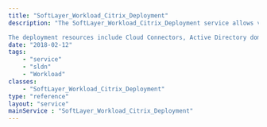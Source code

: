 ```yaml
---
title: "SoftLayer_Workload_Citrix_Deployment"
description: "The SoftLayer_Workload_Citrix_Deployment service allows viewing the resources ordered for Citrix Virtual Apps and Desktops. 

The deployment resources include Cloud Connectors, Active Directory domain controller, Bare Metal servers, File Storage, VLAN, Primary/Portable subnets, DHCP server, and Proxy server. "
date: "2018-02-12"
tags:
    - "service"
    - "sldn"
    - "Workload"
classes:
    - "SoftLayer_Workload_Citrix_Deployment"
type: "reference"
layout: "service"
mainService : "SoftLayer_Workload_Citrix_Deployment"
---
```


